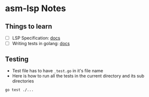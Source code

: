 # asm-lsp Notes

## Things to learn
- [ ] LSP Specification: [docs](https://microsoft.github.io/language-server-protocol/specifications/lsp/3.17/specification/)
- [ ] Writing tests in golang: [docs](https://pkg.go.dev/testing)

## Testing
- Test file has to have `_test.go` in it's file name
- Here is how to run all the tests in the current directory and its sub directories
```sh
go test ./...
```
